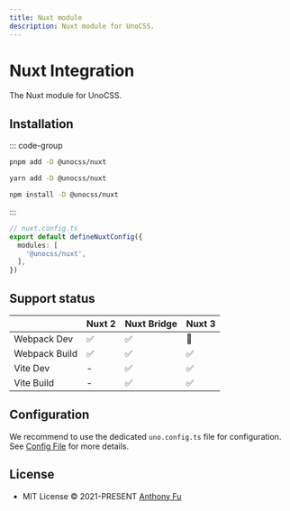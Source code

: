 ```yaml
---
title: Nuxt module
description: Nuxt module for UnoCSS.
---
```


# Nuxt Integration

The Nuxt module for UnoCSS.

## Installation

::: code-group
  ```bash [pnpm]
  pnpm add -D @unocss/nuxt
  ```
  ```bash [yarn]
  yarn add -D @unocss/nuxt
  ```
  ```bash [npm]
  npm install -D @unocss/nuxt
  ```
:::

```ts
// nuxt.config.ts
export default defineNuxtConfig({
  modules: [
    '@unocss/nuxt',
  ],
})
```

## Support status

| | Nuxt 2 | Nuxt Bridge | Nuxt 3 |
| --- | :-- | :-- | :-- |
| Webpack Dev | ✅ | ✅ | 🚧 |
| Webpack Build | ✅ | ✅ | ✅ |
| Vite Dev | - | ✅ | ✅ |
| Vite Build | - | ✅ | ✅ |

## Configuration

We recommend to use the dedicated `uno.config.ts` file for configuration. See [Config File](/guide/config-file) for more details.

## License

- MIT License &copy; 2021-PRESENT [Anthony Fu](https://github.com/antfu)

